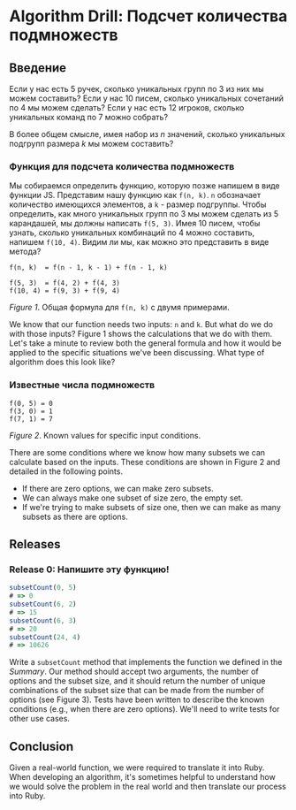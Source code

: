 # Algorithm Drill: Подсчет количества подмножеств

## Введение
Если у нас есть 5 ручек, сколько уникальных групп по 3 из них мы можем составить? Если у нас 10 писем, сколько уникальных сочетаний по 4 мы можем сделать? Если у нас есть 12 игроков, сколько уникальных команд по 7 можно собрать?

В более общем смысле, имея набор из *n* значений, сколько уникальных подгрупп размера *k* мы можем составить?


### Функция для подсчета количества подмножеств
Мы собираемся определить функцию, которую позже напишем в виде функции JS. Представим нашу функцию как `f(n, k)`. `n` обозначает количество имеющихся элементов, а `k` - размер подгруппы. Чтобы определить, как много уникальных групп по 3 мы можем сделать из 5 карандашей, мы должны написать `f(5, 3)`. Имея 10 писем, чтобы узнать, сколько уникальных комбинаций по 4 можно составить, напишем `f(10, 4)`. Видим ли мы, как можно это представить в виде метода?

```
f(n, k)  = f(n - 1, k - 1) + f(n - 1, k)

f(5, 3)  = f(4, 2) + f(4, 3)
f(10, 4) = f(9, 3) + f(9, 4)
```
*Figure 1*. Общая формула для `f(n, k)` с двумя примерами.

We know that our function needs two inputs:  `n` and `k`.  But what do we do with those inputs?  Figure 1 shows the calculations that we do with them.  Let's take a minute to review both the general formula and how it would be applied to the specific situations we've been discussing.  What type of algorithm does this look like?


### Известные числа подмножеств
```
f(0, 5) = 0
f(3, 0) = 1
f(7, 1) = 7
```
*Figure 2*. Known values for specific input conditions.

There are some conditions where we know how many subsets we can calculate based on the inputs.  These conditions are shown in Figure 2 and detailed in the following points.

- If there are zero options, we can make zero subsets.
- We can always make one subset of size zero, the empty set.
- If we're trying to make subsets of size one, then we can make as many subsets as there are options.


## Releases
### Release 0: Напишите эту функцию!
```js
subsetCount(0, 5)
# => 0
subsetCount(6, 2)
# => 15
subsetCount(6, 3)
# => 20
subsetCount(24, 4)
# => 10626
```

Write a `subsetCount` method that implements the function we defined in the *Summary*.  Our method should accept two arguments, the number of options and the subset size, and it should return the number of unique combinations of the subset size that can be made from the number of options (see Figure 3).  Tests have been written to describe the known conditions (e.g., when there are zero options).  We'll need to write tests for other use cases.


## Conclusion
Given a real-world function, we were required to translate it into Ruby.  When developing an algorithm, it's sometimes helpful to understand how we would solve the problem in the real world and then translate our process into Ruby.
